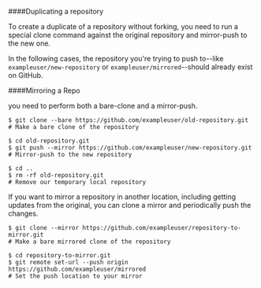 ####Duplicating a repository

To create a duplicate of a repository without forking, you need to run a special clone command against the original repository and mirror-push to the new one.

In the following cases, the repository you're trying to push to--like `exampleuser/new-repository` or `exampleuser/mirrored`--should already exist on GitHub.

####Mirroring a Repo

you need to perform both a bare-clone and a mirror-push.

```
$ git clone --bare https://github.com/exampleuser/old-repository.git
# Make a bare clone of the repository

$ cd old-repository.git
$ git push --mirror https://github.com/exampleuser/new-repository.git
# Mirror-push to the new repository

$ cd ..
$ rm -rf old-repository.git
# Remove our temporary local repository
```

If you want to mirror a repository in another location, including getting updates from the original, you can clone a mirror and periodically push the changes.
```
$ git clone --mirror https://github.com/exampleuser/repository-to-mirror.git
# Make a bare mirrored clone of the repository

$ cd repository-to-mirror.git
$ git remote set-url --push origin https://github.com/exampleuser/mirrored
# Set the push location to your mirror
```